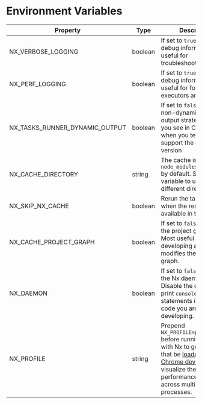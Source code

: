 # Environment Variables

| Property                       | Type    | Description                                                                                                                                                                                                           |
| ------------------------------ | ------- | --------------------------------------------------------------------------------------------------------------------------------------------------------------------------------------------------------------------- |
| NX_VERBOSE_LOGGING             | boolean | If set to `true`, will print debug information useful for troubleshooting                                                                                                                                             |
| NX_PERF_LOGGING                | boolean | If set to `true`, will print debug information useful for for profiling executors and Nx itself                                                                                                                       |
| NX_TASKS_RUNNER_DYNAMIC_OUTPUT | boolean | If set to `false`, will use non-dynamic terminal output strategy (what you see in CI), even when you terminal can support the dynamic version                                                                         |
| NX_CACHE_DIRECTORY             | string  | The cache is stored in `node_modules/.cache/nx` by default. Set this variable to use a different directory.                                                                                                           |
| NX_SKIP_NX_CACHE               | boolean | Rerun the tasks even when the results are available in the cache                                                                                                                                                      |
| NX_CACHE_PROJECT_GRAPH         | boolean | If set to `false`, disables the project graph cache. Most useful when developing a plugin that modifies the project graph.                                                                                            |
| NX_DAEMON                      | boolean | If set to `false`, disables the Nx daemon process. Disable the daemon to print `console.log` statements in plugin code you are developing.                                                                            |
| NX_PROFILE                     | string  | Prepend `NX_PROFILE=profile.json` before running targets with Nx to generate a file that be [loaded in Chrome dev tools](/recipe/performance-profiling) to visualize the performance of Nx across multiple processes. |
